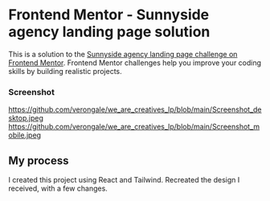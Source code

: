 # Frontend Mentor - Sunnyside agency landing page solution

This is a solution to the [Sunnyside agency landing page challenge on Frontend Mentor](https://www.frontendmentor.io/challenges/sunnyside-agency-landing-page-7yVs3B6ef). Frontend Mentor challenges help you improve your coding skills by building realistic projects.

### Screenshot

https://github.com/verongale/we_are_creatives_lp/blob/main/Screenshot_desktop.jpeg
https://github.com/verongale/we_are_creatives_lp/blob/main/Screenshot_mobile.jpeg


## My process

I created this project using React and Tailwind. 
Recreated the design I received, with a few changes. 



